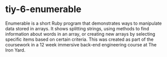 # tiy-6-enumerable

Enumerable is a short Ruby program that demonstrates ways to manipulate data stored in arrays. It shows splitting strings, using methods to find information about words in an array, or creating new arrays by selecting specific items based on certain criteria. This was created as part of the coursework in a 12 week immersive back-end engineering course at The Iron Yard.
